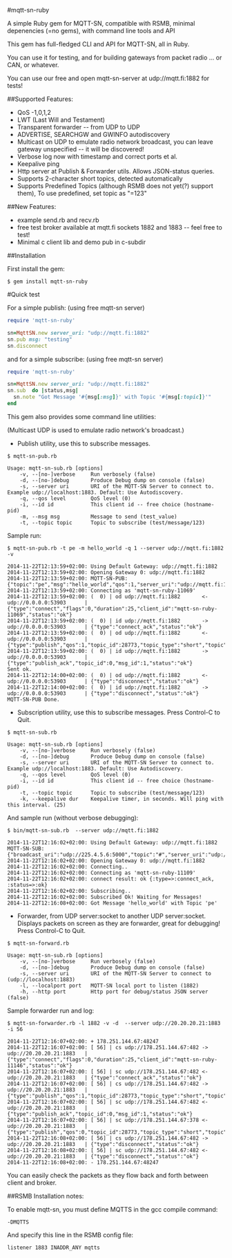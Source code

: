 #mqtt-sn-ruby

A simple Ruby gem for MQTT-SN, compatible with RSMB, minimal depenencies (=no gems), with command line tools and API

This gem has full-fledged CLI and API for MQTT-SN, all in Ruby.

You can use it for testing, and for building gateways from packet radio ... or CAN, or whatever.

You can use our free and open mqtt-sn-server at udp://mqtt.fi:1882 for tests!

##Supported Features:
- QoS -1,0,1,2
- LWT (Last Will and Testament)
- Transparent forwarder -- from UDP to UDP 
- ADVERTISE, SEARCHGW and GWINFO autodiscovery
- Multicast on UDP to emulate radio network broadcast, you can leave gateway unspecified -- it will be discovered!
- Verbose log now with timestamp and correct ports et al.
- Keepalive ping 
- Http server at Publish & Forwarder utils. Allows JSON-status queries.
- Supports 2-character short topics, detected automatically
- Supports Predefined Topics (although RSMB does not yet(?) support them), To use predefined, set topic as "=123"

##New Features:
- example send.rb and recv.rb
- free test broker available at mqtt.fi sockets 1882 and 1883 -- feel free to test!
- Minimal c client lib and demo pub in c-subdir

##Installation

First install the gem:

```asciidoc
$ gem install mqtt-sn-ruby
```
#Quick test

For a simple publish: (using free mqtt-sn server)

```ruby
require 'mqtt-sn-ruby'

sn=MqttSN.new server_uri: "udp://mqtt.fi:1882"
sn.pub msg: "testing"
sn.disconnect 
```

and for a simple subscribe: (using free mqtt-sn server)

```ruby
require 'mqtt-sn-ruby'

sn=MqttSN.new server_uri: "udp://mqtt.fi:1882"
sn.sub  do |status,msg|
  sn.note "Got Message '#{msg[:msg]}' with Topic '#{msg[:topic]}'"
end
```
This gem also provides some command line utilities:

(Multicast UDP is used to emulate radio network's broadcast.)

- Publish utility, use this to subscribe messages.
```asciidoc
$ mqtt-sn-pub.rb 

Usage: mqtt-sn-sub.rb [options]
    -v, --[no-]verbose     Run verbosely (false)
    -d, --[no-]debug       Produce Debug dump on console (false)
    -s, --server uri       URI of the MQTT-SN Server to connect to. Example udp://localhost:1883. Default: Use Autodiscovery.
    -q, --qos level        QoS level (0)
    -i, --id id            This client id -- free choice (hostname-pid)
    -m, --msg msg          Message to send (test_value)
    -t, --topic topic      Topic to subscribe (test/message/123)
```
Sample run:
``` asciidoc
$ mqtt-sn-pub.rb -t pe -m hello_world -q 1 --server udp://mqtt.fi:1882 -v

2014-11-22T12:13:59+02:00: Using Default Gateway: udp://mqtt.fi:1882
2014-11-22T12:13:59+02:00: Opening Gateway 0: udp://mqtt.fi:1882
2014-11-22T12:13:59+02:00: MQTT-SN-PUB: {"topic":"pe","msg":"hello_world","qos":1,"server_uri":"udp://mqtt.fi:1882","verbose":true}
2014-11-22T12:13:59+02:00: Connecting as 'mqtt-sn-ruby-11069'
2014-11-22T12:13:59+02:00: (  0) | od udp://mqtt.fi:1882       <- udp://0.0.0.0:53903      | {"type":"connect","flags":0,"duration":25,"client_id":"mqtt-sn-ruby-11069","status":"ok"}
2014-11-22T12:13:59+02:00: (  0) | id udp://mqtt.fi:1882       -> udp://0.0.0.0:53903      | {"type":"connect_ack","status":"ok"}
2014-11-22T12:13:59+02:00: (  0) | od udp://mqtt.fi:1882       <- udp://0.0.0.0:53903      | {"type":"publish","qos":1,"topic_id":28773,"topic_type":"short","topic":"pe","msg_id":1,"msg":"hello_world","status":"ok"}
2014-11-22T12:13:59+02:00: (  0) | id udp://mqtt.fi:1882       -> udp://0.0.0.0:53903      | {"type":"publish_ack","topic_id":0,"msg_id":1,"status":"ok"}
Sent ok.
2014-11-22T12:14:00+02:00: (  0) | od udp://mqtt.fi:1882       <- udp://0.0.0.0:53903      | {"type":"disconnect","status":"ok"}
2014-11-22T12:14:00+02:00: (  0) | id udp://mqtt.fi:1882       -> udp://0.0.0.0:53903      | {"type":"disconnect","status":"ok"}
MQTT-SN-PUB Done.
```

- Subscription utility, use this to subscribe messages. Press Control-C to Quit.
```asciidoc
$ mqtt-sn-sub.rb 

Usage: mqtt-sn-sub.rb [options]
    -v, --[no-]verbose     Run verbosely (false)
    -d, --[no-]debug       Produce Debug dump on console (false)
    -s, --server uri       URI of the MQTT-SN Server to connect to.  Example udp://localhost:1883. Default: Use Autodiscovery.
    -q, --qos level        QoS level (0)
    -i, --id id            This client id -- free choice (hostname-pid)
    -t, --topic topic      Topic to subscribe (test/message/123)
    -k, --keepalive dur    Keepalive timer, in seconds. Will ping with this interval. (25)

```

And sample run (without verbose debugging):

``` asciidoc
$ bin/mqtt-sn-sub.rb  --server udp://mqtt.fi:1882 

2014-11-22T12:16:02+02:00: Using Default Gateway: udp://mqtt.fi:1882
MQTT-SN-SUB: {"broadcast_uri":"udp://225.4.5.6:5000","topic":"#","server_uri":"udp://mqtt.fi:1882"}
2014-11-22T12:16:02+02:00: Opening Gateway 0: udp://mqtt.fi:1882
2014-11-22T12:16:02+02:00: Connecting..
2014-11-22T12:16:02+02:00: Connecting as 'mqtt-sn-ruby-11109'
2014-11-22T12:16:02+02:00: connect result: ok {:type=>:connect_ack, :status=>:ok}
2014-11-22T12:16:02+02:00: Subscribing..
2014-11-22T12:16:02+02:00: Subscribed Ok! Waiting for Messages!
2014-11-22T12:16:08+02:00: Got Message 'hello_world' with Topic 'pe'

```

- Forwarder, from UDP server:socket to another UDP server:socket.  Displays packets on screen as they are forwarder, great for debugging! Press Control-C to Quit.
```shell
$ mqtt-sn-forward.rb 

Usage: mqtt-sn-sub.rb [options]
    -v, --[no-]verbose     Run verbosely (false)
    -d, --[no-]debug       Produce Debug dump on console (false)
    -s, --server uri       URI of the MQTT-SN Server to connect to (udp://localhost:1883)
    -l, --localport port   MQTT-SN local port to listen (1882)
    -h, --http port        Http port for debug/status JSON server (false)
```

Sample forwarder run and log:

``` asciidoc
$ mqtt-sn-forwarder.rb -l 1882 -v -d  --server udp://20.20.20.21:1883 -i 56

2014-11-22T12:16:07+02:00: + 178.251.144.67:48247
2014-11-22T12:16:07+02:00: [ 56] | cs udp://178.251.144.67:482 -> udp://20.20.20.21:1883   | {"type":"connect","flags":0,"duration":25,"client_id":"mqtt-sn-ruby-11146","status":"ok"}
2014-11-22T12:16:07+02:00: [ 56] | sc udp://178.251.144.67:482 <- udp://20.20.20.21:1883   | {"type":"connect_ack","status":"ok"}
2014-11-22T12:16:07+02:00: [ 56] | cs udp://178.251.144.67:482 -> udp://20.20.20.21:1883   | {"type":"publish","qos":1,"topic_id":28773,"topic_type":"short","topic":"pe","msg_id":1,"msg":"hello_world","status":"ok"}
2014-11-22T12:16:07+02:00: [ 56] | sc udp://178.251.144.67:482 <- udp://20.20.20.21:1883   | {"type":"publish_ack","topic_id":0,"msg_id":1,"status":"ok"}
2014-11-22T12:16:07+02:00: [ 56] | sc udp://178.251.144.67:378 <- udp://20.20.20.21:1883   | {"type":"publish","qos":0,"topic_id":28773,"topic_type":"short","topic":"pe","msg_id":1,"msg":"hello_world","status":"ok"}
2014-11-22T12:16:08+02:00: [ 56] | cs udp://178.251.144.67:482 -> udp://20.20.20.21:1883   | {"type":"disconnect","status":"ok"}
2014-11-22T12:16:08+02:00: [ 56] | sc udp://178.251.144.67:482 <- udp://20.20.20.21:1883   | {"type":"disconnect","status":"ok"}
2014-11-22T12:16:08+02:00: - 178.251.144.67:48247
```

You can easily check the packets as they flow back and forth between client and broker.

##RSMB Installation notes:

To enable mqtt-sn, you must define MQTTS in the gcc compile command: 
```
-DMQTTS
```

And specify this line in the RSMB config file:

```
listener 1883 INADDR_ANY mqtts
```


